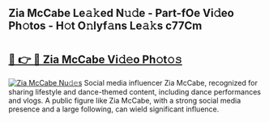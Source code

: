 ## Zia McCabe Le𝚊𝚔ed N𝚞𝚍e - Part-fOe Vi𝚍eo Ph𝚘tos - H𝚘t O𝚗lyf𝚊ns Le𝚊𝚔s c77Cm

# <h2><a href="http://hf4i6q1.feru.top/?c=Zia+McCabe">🔗 👉 🔴 Zia McCabe Vi𝚍𝚎o Ph𝚘t𝚘𝚜</a></h2>

[![Zia McCabe Nu𝚍𝚎s](https://i.imgur.com/0TWrTi3.gif)](http://hf4i6q1.feru.top/?c=Zia+McCabe)
Social media influencer Zia McCabe, recognized for sharing lifestyle and dance-themed content, including dance performances and vlogs. A public figure like Zia McCabe, with a strong social media presence and a large following, can wield significant influence. 
